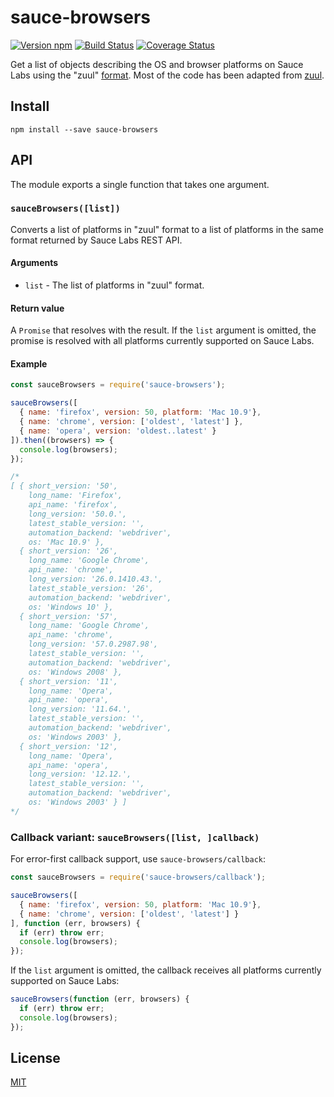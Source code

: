 # sauce-browsers

[![Version npm][npm-sauce-browsers-badge]][npm-sauce-browsers]
[![Build Status][travis-sauce-browsers-badge]][travis-sauce-browsers]
[![Coverage Status][coverage-sauce-browsers-badge]][coverage-sauce-browsers]

Get a list of objects describing the OS and browser platforms on Sauce Labs
using the "zuul" [format][zuul-format]. Most of the code has been adapted from
[zuul][zuul].

## Install

```
npm install --save sauce-browsers
```

## API

The module exports a single function that takes one argument.

### `sauceBrowsers([list])`

Converts a list of platforms in "zuul" format to a list of platforms in the same
format returned by Sauce Labs REST API.

#### Arguments

- `list` - The list of platforms in "zuul" format.

#### Return value

A `Promise` that resolves with the result. If the `list` argument is omitted, the
promise is resolved with all platforms currently supported on Sauce Labs.

#### Example

```js
const sauceBrowsers = require('sauce-browsers');

sauceBrowsers([
  { name: 'firefox', version: 50, platform: 'Mac 10.9'},
  { name: 'chrome', version: ['oldest', 'latest'] },
  { name: 'opera', version: 'oldest..latest' }
]).then((browsers) => {
  console.log(browsers);
});

/*
[ { short_version: '50',
    long_name: 'Firefox',
    api_name: 'firefox',
    long_version: '50.0.',
    latest_stable_version: '',
    automation_backend: 'webdriver',
    os: 'Mac 10.9' },
  { short_version: '26',
    long_name: 'Google Chrome',
    api_name: 'chrome',
    long_version: '26.0.1410.43.',
    latest_stable_version: '26',
    automation_backend: 'webdriver',
    os: 'Windows 10' },
  { short_version: '57',
    long_name: 'Google Chrome',
    api_name: 'chrome',
    long_version: '57.0.2987.98',
    latest_stable_version: '',
    automation_backend: 'webdriver',
    os: 'Windows 2008' },
  { short_version: '11',
    long_name: 'Opera',
    api_name: 'opera',
    long_version: '11.64.',
    latest_stable_version: '',
    automation_backend: 'webdriver',
    os: 'Windows 2003' },
  { short_version: '12',
    long_name: 'Opera',
    api_name: 'opera',
    long_version: '12.12.',
    latest_stable_version: '',
    automation_backend: 'webdriver',
    os: 'Windows 2003' } ]
*/
```

### Callback variant: `sauceBrowsers([list, ]callback)`

For error-first callback support, use `sauce-browsers/callback`:

```js
const sauceBrowsers = require('sauce-browsers/callback');

sauceBrowsers([
  { name: 'firefox', version: 50, platform: 'Mac 10.9'},
  { name: 'chrome', version: ['oldest', 'latest'] }
], function (err, browsers) {
  if (err) throw err;
  console.log(browsers);
});
```

If the `list` argument is omitted, the callback receives all platforms currently
supported on Sauce Labs:

```js
sauceBrowsers(function (err, browsers) {
  if (err) throw err;
  console.log(browsers);
});
```

## License

[MIT](LICENSE)

[npm-sauce-browsers-badge]: https://img.shields.io/npm/v/sauce-browsers.svg
[npm-sauce-browsers]: https://www.npmjs.com/package/sauce-browsers
[travis-sauce-browsers-badge]: https://img.shields.io/travis/lpinca/sauce-browsers/master.svg
[travis-sauce-browsers]: https://travis-ci.org/lpinca/sauce-browsers
[coverage-sauce-browsers-badge]: https://img.shields.io/coveralls/lpinca/sauce-browsers/master.svg
[coverage-sauce-browsers]: https://coveralls.io/r/lpinca/sauce-browsers?branch=master
[zuul-format]: https://github.com/defunctzombie/zuul/wiki/Zuul.yml#browsers-required
[zuul]: https://github.com/defunctzombie/zuul
